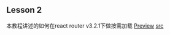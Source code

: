 ## Lesson 2
本教程讲述的如何在react router v3.2.1下做按需加载
[Preview](https://jarod2011.github.io/webpack-tutorials/lesson_2/)  [src](https://github.com/jarod2011/webpack-tutorials/blob/master/lesson_2/index.html)
